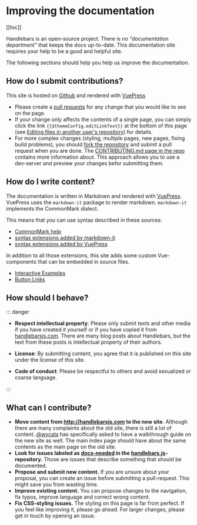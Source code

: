 # Improving the documentation

[[toc]]

Handlebars is an open-source project. There is no _"documentation department"_ that keeps the docs up-to-date. This
documentation site requires your help to be a good and helpful site.

The following sections should help you help us improve the documentation.

## How do I submit contributions?

This site is hosted on [Github](https://github.com/handlebars-lang/docs) and rendered with
[VuePress](https://v1.vuepress.vuejs.org/)

- Please create a [pull requests](https://help.github.com/en/articles/about-pull-requests) for any change that you would
  like to see on the page.
- If your change only affects the contents of a single page, you can simply click the link
  `{{$themeConfig.editLinkText}}` at the bottom of this page (see
  [Editing files in another user's repository](https://help.github.com/en/articles/editing-files-in-another-users-repository))
  for details.
- For more complex changes (styling, multiple pages, new pages, fixing build problems), you should
  [fork the repository](https://help.github.com/en/articles/fork-a-repo) and submit a pull request when you are done.
  The [CONTRIBUTING.md page in the repo][contributing-page-in-repo] contains more information about. This approach
  allows you to use a dev-server and preview your changes befor submitting them.

## How do I write content?

The documentation is written in Markdown and rendered with [VuePress](https://v1.vuepress.vuejs.org/). VuePress uses the
`markdown-it` package to render markdown. `markdown-it` implements the CommonMark dialect.

This means that you can use syntax described in these sources:

- [CommonMark help](https://commonmark.org/help/)
- [syntax extensions added by markdown-it](https://github.com/markdown-it/markdown-it#syntax-extensions)
- [syntax extensions added by VuePress](https://v1.vuepress.vuejs.org/guide/markdown.html)

In addition to all those extensions, this site adds some custom Vue-components that can be embedded in source files.

- [Interactive Examples](interactive-examples.md)
- [Button Links](button-links.md)

## How should I behave?

::: danger

- **Respect intellectual property**: Please only submit texts and other media if you have created it yourself or if you
  have copied it from [handlebarsjs.com](https://handlebarsjs.com). There are many blog posts about Handlebars, but the
  text from these posts is intellectual property of their authors.
- **License**: By submitting content, you agree that it is published on this site under the license of this site.

- **Code of conduct**: Please be respectful to others and avoid sexualized or coarse language.

:::

## What can I contribute?

- **Move content from http://handlebarsjs.com to the new site**. Although there are many complaints about the old site,
  there is still a lot of content. [@wycats](https://github.com/wycats/) has specifically asked to have a walkthrough
  guide on the new site as well. The main index page should have about the same contents as the main page on the old
  site.
- **Look for issues labeled as
  [docs-needed](https://github.com/wycats/handlebars.js/issues?utf8=%E2%9C%93&q=is%3Aissue+label%3Adocs-needed+) in the
  [handlebars.js](https://github.com/wycats/handlebars.js)-repository.** Those are issues that describe something that
  should be documented.
- **Propose and submit new content.** If you are unsure about your proposal, you can create an issue before submitting a
  pull-request. This might save you from wasting time.
- **Improve existing content.** You can propose changes to the navigation, fix typos, improve language and correct wrong
  content.
- **Fix CSS-styling issues.** The styling on this page is far from perfect. If you feel like improving it, please go
  ahead. For larger changes, please get in touch by opening an issue.

[contributing-page-in-repo]: https://github.com/handlebars-lang/docs/blob/master/CONTRIBUTING.md
[all-features-example-raw]: https://raw.githubusercontent.com/handlebars-lang/docs/master/src/examples/all-features.md
